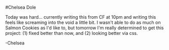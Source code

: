 #Chelsea Dole

Today was hard... currently writing this from CF at 10pm and writing this feels like screaming into the void a little bit. I wasn't able to do as much on Salmon Cookies as I'd like to, but tomorrow I'm really determined to get this project: (1) fixed better than now, and (2) looking better via css.

-Chelsea
